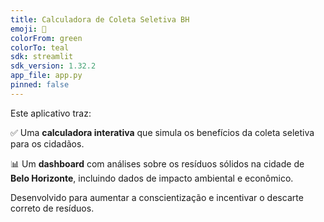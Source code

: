 ```yaml
---
title: Calculadora de Coleta Seletiva BH
emoji: 🌱
colorFrom: green
colorTo: teal
sdk: streamlit
sdk_version: 1.32.2
app_file: app.py
pinned: false
---
```


Este aplicativo traz:

✅ Uma **calculadora interativa** que simula os benefícios da coleta seletiva para os cidadãos.

📊 Um **dashboard** com análises sobre os resíduos sólidos na cidade de **Belo Horizonte**, incluindo dados de impacto ambiental e econômico.

Desenvolvido para aumentar a conscientização e incentivar o descarte correto de resíduos.
